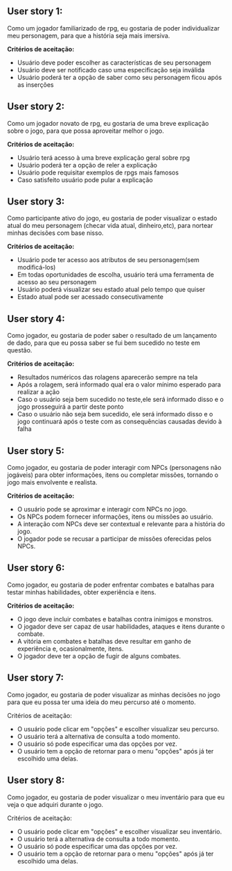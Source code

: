 ## **User story 1:**
Como um jogador familiarizado de rpg, eu gostaria de poder individualizar meu personagem, para que a história seja mais imersiva.

**Critérios de aceitação:**
- Usuário deve poder escolher as características de seu personagem
- Usuário deve ser notificado caso uma especificação seja inválida
- Usuário poderá ter a opção de saber como seu personagem ficou após as inserções

## **User story 2:**
Como um jogador novato de rpg, eu gostaria de uma breve explicação sobre o jogo, para que possa aproveitar melhor o jogo.

**Critérios de aceitação:**
- Usuário terá acesso à uma breve explicação geral sobre rpg
- Usuário poderá ter a opção de reler a explicação
- Usuário pode requisitar exemplos de rpgs mais famosos
- Caso satisfeito usuário pode pular a explicação

## **User story 3:**
Como participante ativo do jogo, eu gostaria de poder visualizar o estado atual do meu personagem (checar vida atual, dinheiro,etc), para nortear minhas decisões com base nisso.  

**Critérios de aceitação:**
- Usuário pode ter acesso aos atributos de seu personagem(sem modificá-los)
- Em todas oportunidades de escolha, usuário terá uma ferramenta de acesso ao seu personagem
- Usuário poderá visualizar seu estado atual pelo tempo que quiser
- Estado atual pode ser acessado consecutivamente

## **User story 4:**
Como jogador, eu gostaria de poder saber o resultado de um lançamento de dado, para que eu possa saber se fui bem sucedido no teste em questão.

**Critérios de aceitação:**
- Resultados numéricos das rolagens aparecerão sempre na tela
- Após a rolagem, será informado qual era o valor mínimo esperado para realizar a ação
- Caso o usuário seja bem sucedido no teste,ele será informado disso e o jogo prosseguirá a partir deste ponto
- Caso o usuário não seja bem sucedido, ele será informado disso e o jogo continuará após o teste com as consequências causadas devido à falha

## **User story 5:**
Como jogador, eu gostaria de poder interagir com NPCs (personagens não jogáveis) para obter informações, itens ou completar missões, tornando o jogo mais envolvente e realista.

**Critérios de aceitação:**
- O usuário pode se aproximar e interagir com NPCs no jogo.
- Os NPCs podem fornecer informações, itens ou missões ao usuário.
- A interação com NPCs deve ser contextual e relevante para a história do jogo.
- O jogador pode se recusar a participar de missões oferecidas pelos NPCs.

## **User story 6:**
Como jogador, eu gostaria de poder enfrentar combates e batalhas para testar minhas habilidades, obter experiência e itens.

**Critérios de aceitação:**
- O jogo deve incluir combates e batalhas contra inimigos e monstros.
- O jogador deve ser capaz de usar habilidades, ataques e itens durante o combate.
- A vitória em combates e batalhas deve resultar em ganho de experiência e, ocasionalmente, itens.
- O jogador deve ter a opção de fugir de alguns combates.

## **User story 7:**
Como jogador, eu gostaria de poder visualizar as minhas decisões no jogo para que eu possa ter uma ideia do meu percurso até o momento. 

Critérios de aceitação:
- O usuário pode clicar em "opções" e escolher visualizar seu percurso.
- O usuário terá a alternativa de consulta a todo momento.
- O usuário só pode especificar uma das opções por vez. 
- O usuário tem a opção de retornar para o menu "opções" após já ter escolhido uma delas. 

## **User story 8:**
Como jogador, eu gostaria de poder visualizar o meu inventário para que eu veja o que adquiri durante o jogo. 

Critérios de aceitação:
- O usuário pode clicar em "opções" e escolher visualizar seu inventário.
- O usuário terá a alternativa de consulta a todo momento.
- O usuário só pode especificar uma das opções por vez. 
- O usuário tem a opção de retornar para o menu "opções" após já ter escolhido uma delas.
